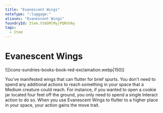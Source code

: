 ```yaml
---
title: "Evanescent Wings"
noteType: ":luggage:"
aliases: "Evanescent Wings"
foundryId: Item.V16bMlMyjPQRUVAy
tags:
  - Item
---
```


# Evanescent Wings
![[icons-sundries-books-book-red-exclamation.webp|150]]

You've manifested wings that can flutter for brief spurts. You don't need to spend any additional actions to reach something in your space that a Medium creature could reach. For instance, if you wanted to open a cookie jar located four feet off the ground, you only need to spend a single Interact action to do so. When you use Evanescent Wings to flutter to a higher place in your space, your action gains the move trait.
